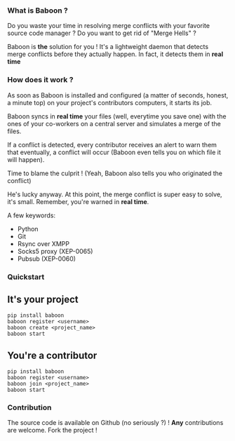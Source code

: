 ### What is Baboon ?

Do you waste your time in resolving merge conflicts with your favorite source
code manager ? Do you want to get rid of "Merge Hells" ?

Baboon is **the** solution for you ! It's a lightweight daemon that detects
merge conflicts before they actually happen. In fact, it detects them in
**real time**

### How does it work ?
As soon as Baboon is installed and configured (a matter of seconds, honest,
a minute top) on your project's contributors computers, it starts its job.

Baboon syncs in **real time** your files (well, everytime you save one) with
the ones of your co-workers on a central server and simulates a merge of the
files.

If a conflict is detected, every contributor receives an alert to warn them that
eventually, a conflict will occur (Baboon even tells you on which file it will
happen).

Time to blame the culprit ! (Yeah, Baboon also tells you who originated the
conflict)

He's lucky anyway. At this point, the merge conflict is super easy to solve,
it's small. Remember, you're warned in **real time**.

A few keywords:
* Python
* Git
* Rsync over XMPP
* Socks5 proxy (XEP-0065)
* Pubsub (XEP-0060)

### Quickstart

## It's your project

```
pip install baboon
baboon register <username>
baboon create <project_name>
baboon start
```

## You're a contributor

```
pip install baboon
baboon register <username>
baboon join <project_name>
baboon start
```

### Contribution

The source code is available on Github (no seriously ?) ! **Any** contributions
are welcome. Fork the project !

